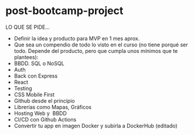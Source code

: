 # post-bootcamp-project

LO QUE SE PIDE...

- Definir la idea y producto para MVP en 1 mes aprox.
- Que sea un compendio de todo lo visto en el curso (no tiene porqué ser todo. Depende del producto, pero que cumpla unos mínimos que te plantees):
- BBDD. SQL o NoSQL
- Auth
- Back con Express
- React
- Testing
- CSS Mobile First
- Github desde el principio
- Librerías como Mapas, Gráficos
- Hosting Web y  BBDD
- CI/CD con Github Actions
- Convertir tu app en imagen Docker y subirla a DockerHub (editado) 
